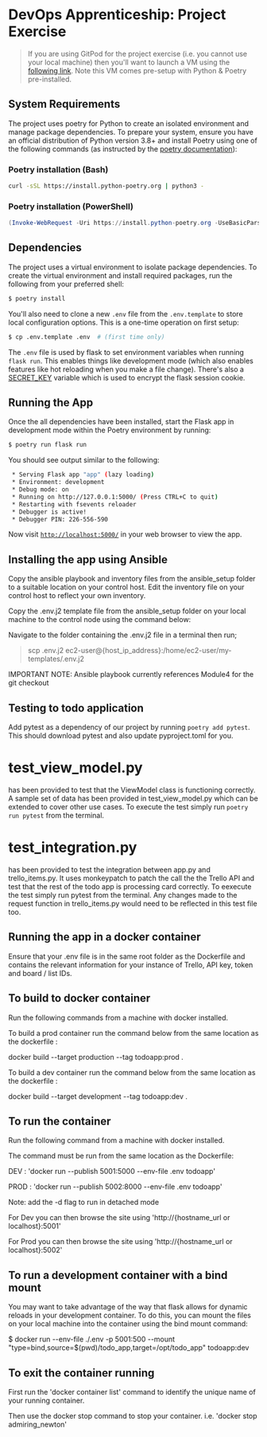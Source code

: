 # DevOps Apprenticeship: Project Exercise

> If you are using GitPod for the project exercise (i.e. you cannot use your local machine) then you'll want to launch a VM using the [following link](https://gitpod.io/#https://github.com/CorndelWithSoftwire/DevOps-Course-Starter). Note this VM comes pre-setup with Python & Poetry pre-installed.

## System Requirements

The project uses poetry for Python to create an isolated environment and manage package dependencies. To prepare your system, ensure you have an official distribution of Python version 3.8+ and install Poetry using one of the following commands (as instructed by the [poetry documentation](https://python-poetry.org/docs/#system-requirements)):

### Poetry installation (Bash)

```bash
curl -sSL https://install.python-poetry.org | python3 -
```

### Poetry installation (PowerShell)

```powershell
(Invoke-WebRequest -Uri https://install.python-poetry.org -UseBasicParsing).Content | py -
```

## Dependencies

The project uses a virtual environment to isolate package dependencies. To create the virtual environment and install required packages, run the following from your preferred shell:

```bash
$ poetry install
```

You'll also need to clone a new `.env` file from the `.env.template` to store local configuration options. This is a one-time operation on first setup:

```bash
$ cp .env.template .env  # (first time only)
```

The `.env` file is used by flask to set environment variables when running `flask run`. This enables things like development mode (which also enables features like hot reloading when you make a file change). There's also a [SECRET_KEY](https://flask.palletsprojects.com/en/1.1.x/config/#SECRET_KEY) variable which is used to encrypt the flask session cookie.

## Running the App

Once the all dependencies have been installed, start the Flask app in development mode within the Poetry environment by running:
```bash
$ poetry run flask run
```

You should see output similar to the following:
```bash
 * Serving Flask app "app" (lazy loading)
 * Environment: development
 * Debug mode: on
 * Running on http://127.0.0.1:5000/ (Press CTRL+C to quit)
 * Restarting with fsevents reloader
 * Debugger is active!
 * Debugger PIN: 226-556-590
```
Now visit [`http://localhost:5000/`](http://localhost:5000/) in your web browser to view the app.

## Installing the app using Ansible

Copy the ansible playbook and inventory files from the ansible_setup folder to a suitable location on your control host. Edit the inventory file on your control host to reflect your own inventory.

Copy the .env.j2 template file from the ansible_setup folder on your local machine to the control node using the command below:

Navigate to the folder containing the .env.j2 file in a terminal then run;
>scp .env.j2 ec2-user@{host_ip_address}:/home/ec2-user/my-templates/.env.j2

IMPORTANT NOTE: Ansible playbook currently references Module4 for the git checkout

## Testing to todo application

Add pytest as a dependency of our project by running `poetry add pytest`. This should download pytest and also update pyproject.toml for you.

test_view_model.py 
==================
has been provided to test that the ViewModel class is functioning correctly.
A sample set of data has been provided in test_view_model.py which can be extended to cover other use cases.
To execute the test simply run `poetry run pytest` from the terminal.

test_integration.py
===================
has been provided to test the integration between app.py and trello_items.py. It uses monkeypatch to patch the call the the Trello API and test that the rest of the todo app is processing card correctly.
To eexecute the test simply run pytest from the terminal. Any changes made to the request function in trello_items.py would need to be reflected in this test file too.

## Running the app in a docker container

Ensure that your .env file is in the same root folder as the Dockerfile and contains the relevant information for your instance of Trello, API key, token and board / list IDs.

## To build to docker container

Run the following commands from a machine with docker installed.

To build a prod container run the command below from the same location as the dockerfile :

docker build --target production --tag todoapp:prod .

To build a dev container run the command below from the same location as the dockerfile :

docker build --target development --tag todoapp:dev .

## To run the container

Run the following command from a machine with docker installed. 

The command must be run from the same location as the Dockerfile:

DEV : 'docker run --publish 5001:5000 --env-file .env todoapp'

PROD : 'docker run --publish 5002:8000 --env-file .env todoapp'

Note: add the -d flag to run in detached mode

For Dev you can then browse the site using 'http://{hostname_url or localhost}:5001'

For Prod you can then browse the site using 'http://{hostname_url or localhost}:5002'

## To run a development container with a bind mount

You may want to take advantage of the way that flask allows for dynamic reloads in your development container. To do this, you can mount the files on your local machine into the container using the bind mount command:

$ docker run --env-file ./.env -p 5001:500 --mount "type=bind,source=$(pwd)/todo_app,target=/opt/todo_app" todoapp:dev

## To exit the container running

First run the 'docker container list' command to identify the unique name of your running container.

Then use the docker stop command to stop your container. i.e. 'docker stop admiring_newton'

